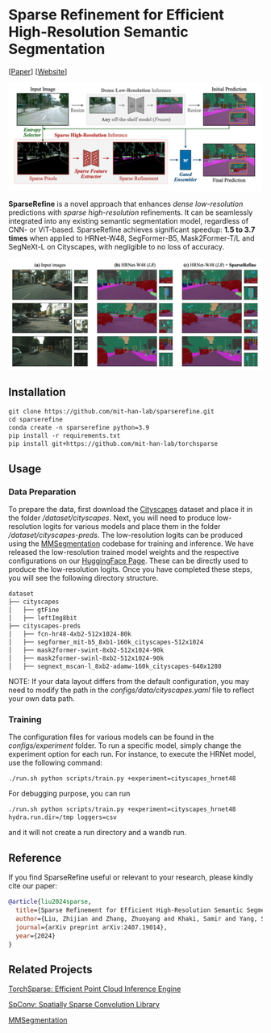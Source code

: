 # Sparse Refinement for Efficient High-Resolution Semantic Segmentation
[[Paper](https://arxiv.org/abs/2407.19014)] [[Website](https://hanlab.mit.edu/projects/sparserefine)]

![overview](figures/overview.png)

**SparseRefine** is a novel approach that enhances *dense low-resolution* predictions with *sparse high-resolution* refinements. It can be seamlessly integrated into any existing semantic segmentation model, regardless of CNN- or ViT-based. SparseRefine achieves significant speedup: **1.5 to 3.7 times** when applied to HRNet-W48, SegFormer-B5, Mask2Former-T/L and SegNeXt-L on Cityscapes, with negligible to no loss of accuracy.

![overview](figures/vis.png)

## Installation

```
git clone https://github.com/mit-han-lab/sparserefine.git
cd sparserefine
conda create -n sparserefine python=3.9
pip install -r requirements.txt
pip install git+https://github.com/mit-han-lab/torchsparse
```

## Usage

### Data Preparation

To prepare the data, first download the [Cityscapes](https://www.cityscapes-dataset.com/) dataset and place it in the folder */dataset/cityscapes*. Next, you will need to produce low-resolution logits for various models and place them in the folder */dataset/cityscapes-preds*. The low-resolution logits can be produced using the [MMSegmentation](https://github.com/open-mmlab/mmsegmentation) codebase for training and inference. We have released the low-resolution trained model weights and the respective configurations on our [HuggingFace Page](https://huggingface.co/mit-han-lab/SparseRefine). These can be directly used to produce the low-resolution logits. Once you have completed these steps, you will see the following directory structure.

```
dataset
├── cityscapes
│   ├── gtFine
│   ├── leftImg8bit
├── cityscapes-preds
│   ├── fcn-hr48-4xb2-512x1024-80k
│   ├── segformer_mit-b5_8xb1-160k_cityscapes-512x1024
│   ├── mask2former-swint-8xb2-512x1024-90k
│   ├── mask2former-swinl-8xb2-512x1024-90k
│   ├── segnext_mscan-l_8xb2-adamw-160k_cityscapes-640x1280
```

NOTE: If your data layout differs from the default configuration, you may need to modify the path in the *configs/data/cityscapes.yaml* file to reflect your own data path.

### Training

The configuration files for various models can be found in the *configs/experiment* folder. To run a specific model, simply change the experiment option for each run. For instance, to execute the HRNet model, use the following command:

```
./run.sh python scripts/train.py +experiment=cityscapes_hrnet48
```

For debugging purpose, you can run 
```
./run.sh python scripts/train.py +experiment=cityscapes_hrnet48 hydra.run.dir=/tmp loggers=csv
```
and it will not create a run directory and a wandb run.


## Reference

If you find SparseRefine useful or relevant to your research, please kindly cite our paper:

```bibtex
@article{liu2024sparse,
  title={Sparse Refinement for Efficient High-Resolution Semantic Segmentation},
  author={Liu, Zhijian and Zhang, Zhuoyang and Khaki, Samir and Yang, Shang and Tang, Haotian and Xu, Chenfeng and Keutzer, Kurt and Han, Song},
  journal={arXiv preprint arXiv:2407.19014},
  year={2024}
}
```


## Related Projects
[TorchSparse: Efficient Point Cloud Inference Engine](https://github.com/mit-han-lab/torchsparse)

[SpConv: Spatially Sparse Convolution Library](https://github.com/traveller59/spconv)

[MMSegmentation](https://github.com/open-mmlab/mmsegmentation)